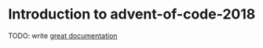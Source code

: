 # Introduction to advent-of-code-2018

TODO: write [great documentation](http://jacobian.org/writing/what-to-write/)

